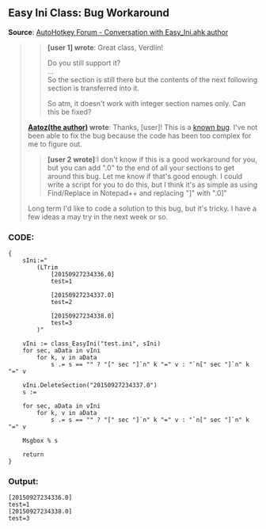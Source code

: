 ## Easy Ini Class: Bug Workaround
**Source**: [AutoHotkey Forum - Conversation with Easy_Ini.ahk author](https://www.autohotkey.com/boards/viewtopic.php?f=6&t=5522)
>> **[user 1] wrote**: Great class, Verdlin!  
>>   
>> Do you still support it?  
>> ...  
>> So the section is still there but the contents of the next following section is transferred into it.  
>>   
>> So atm, it doesn't work with integer section names only. Can this be fixed?
>
>**[Aatoz(the author)](https://github.com/Aatoz) wrote**: Thanks, [user]! This is a [known bug](http://www.autohotkey.com/board/topic/94043-ordered-array/#entry607614). I've not been able to fix the bug because the code has been too complex for me to figure out.  
>  
>>**[user 2 wrote]**:I don't know if this is a good workaround for you, but you can add ".0" to the end of all your sections to get around this bug. Let me know if that's good enough. I could write a script for you to do this, but I think it's as simple as using Find/Replace in Notepad++ and replacing "]" with ".0]"  
>  
>Long term I'd like to code a solution to this bug, but it's tricky. I have a few ideas a may try in the next week or so.  

### CODE: 
```autohotkey
{
	sIni:="
		(LTrim
			[20150927234336.0]
			test=1
 
			[20150927234337.0]
			test=2

			[20150927234338.0]
			test=3
		)"
 
	vIni := class_EasyIni("test.ini", sIni)
	for sec, aData in vIni
		for k, v in aData
			s .= s == "" ? "[" sec "]`n" k "=" v : "`n[" sec "]`n" k "=" v

	vIni.DeleteSection("20150927234337.0")
	s :=

	for sec, aData in vIni
		for k, v in aData
			s .= s == "" ? "[" sec "]`n" k "=" v : "`n[" sec "]`n" k "=" v

	Msgbox % s

	return
}
```

### Output:  
```shell
[20150927234336.0]  
test=1  
[20150927234338.0]  
test=3
```
